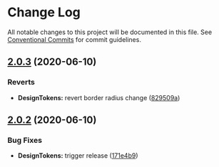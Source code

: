 # Change Log

All notable changes to this project will be documented in this file.
See [Conventional Commits](https://conventionalcommits.org) for commit guidelines.

## [2.0.3](https://github.com/GetTerminus/terminus-oss/compare/@terminus/design-tokens@2.0.2...@terminus/design-tokens@2.0.3) (2020-06-10)


### Reverts

* **DesignTokens:** revert border radius change ([829509a](https://github.com/GetTerminus/terminus-oss/commit/829509a3247180e336f196200a96096f1e5dd57e))





## [2.0.2](https://github.com/GetTerminus/terminus-oss/compare/@terminus/design-tokens@2.0.1...@terminus/design-tokens@2.0.2) (2020-06-10)


### Bug Fixes

* **DesignTokens:** trigger release ([171e4b9](https://github.com/GetTerminus/terminus-oss/commit/171e4b94ac8873eab0c7f3f59e6d1bb57dfc8e25))
